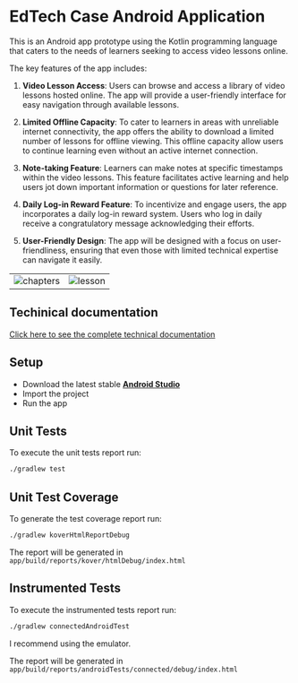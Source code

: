# EdTech Case Android Application

This is an Android app prototype using the Kotlin programming language that caters to the needs of learners seeking to access video lessons online.

The key features of the app includes:

1. **Video Lesson Access**: Users can browse and access a library of video lessons hosted online. The app will provide a user-friendly interface for easy navigation through available lessons.

2. **Limited Offline Capacity**: To cater to learners in areas with unreliable internet connectivity, the app offers the ability to download a limited number of lessons for offline viewing. This offline capacity allow users to continue learning even without an active internet connection.

3. **Note-taking Feature**: Learners can make notes at specific timestamps within the video lessons. This feature facilitates active learning and help users jot down important information or questions for later reference.

4. **Daily Log-in Reward Feature**: To incentivize and engage users, the app incorporates a daily log-in reward system. Users who log in daily receive a congratulatory message acknowledging their efforts.

5. **User-Friendly Design**: The app will be designed with a focus on user-friendliness, ensuring that even those with limited technical expertise can navigate it easily.

| | |
| --- | --- |
| ![chapters](https://ik.imagekit.io/lhpsfdvnd/Screenshot_2023-10-04-00-13-16-18_e9003ef0eea51102663529086d1a8477.jpg?updatedAt=1696379387543) | ![lesson](https://ik.imagekit.io/lhpsfdvnd/Screenshot_2023-10-04-00-13-57-18_e9003ef0eea51102663529086d1a8477.jpg?updatedAt=1696379293583) |

## Techinical documentation

[Click here to see the complete technical documentation](https://cristiano-madeira.notion.site/EdTech-Application-Prototype-c50ebe115ee54172b3a62aa8ff3639fa?pvs=74)

## Setup

- Download the latest stable [**Android Studio**](https://developer.android.com/studio)
- Import the project
- Run the app

## Unit Tests

To execute the unit tests report run:
```bash
./gradlew test
```
## Unit Test Coverage

To generate the test coverage report run:
```bash
./gradlew koverHtmlReportDebug
```
The report will be generated in `app/build/reports/kover/htmlDebug/index.html`

## Instrumented Tests

To execute the instrumented tests report run:
```bash
./gradlew connectedAndroidTest
```
I recommend using the emulator.

The report will be generated in `app/build/reports/androidTests/connected/debug/index.html`
